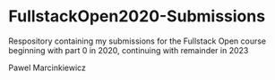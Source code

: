 # FullstackOpen2020-Submissions
Respository containing my submissions for the Fullstack Open course beginning with part 0 in 2020, continuing with remainder in 2023

Pawel Marcinkiewicz
